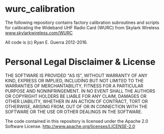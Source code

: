 # wurc_calibration
The following repository contains factory calibration subroutines and scripts for calibrating
the Wideband UHF Radio Card (WURC) from Skylark Wireless www.skylarkwireless.com/WURC

All code is (c) Ryan E. Guerra 2012-2016.

# Personal Legal Disclaimer & License
THE SOFTWARE IS PROVIDED "AS IS", WITHOUT WARRANTY OF ANY KIND, EXPRESS OR IMPLIED,
INCLUDING BUT NOT LIMITED TO THE WARRANTIES OF MERCHANTABILITY, FITNESS FOR A PARTICULAR
PURPOSE AND NONINFRINGEMENT. IN NO EVENT SHALL THE AUTHORS OR COPYRIGHT HOLDERS BE LIABLE
FOR ANY CLAIM, DAMAGES OR OTHER LIABILITY, WHETHER IN AN ACTION OF CONTRACT, TORT OR
OTHERWISE, ARISING FROM, OUT OF OR IN CONNECTION WITH THE SOFTWARE OR THE USE OR OTHER
DEALINGS IN THE SOFTWARE.

The code contained in this repository is licensed under the Apache 2.0 Software License.
http://www.apache.org/licenses/LICENSE-2.0
